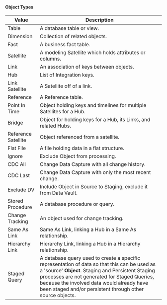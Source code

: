 #### Object Types

| Value               | Description                                                         |
| ------------------- | ------------------------------------------------------------------- |
| Table               | A database table or view.                                           |
| Dimension           | Collection of related objects.                                      |
| Fact                | A business fact table.                                              |
| Satellite           | A modeling Satellite which holds attributes or columns.             |
| Link                | An association of keys between objects.                             |
| Hub                 | List of Integration keys.                                           |
| Link Satellite      | A Satellite off of a link.                                          |
| Reference           | A Reference table.                                                  |
| Point In Time       | Object holding keys and timelines for multiple Satellites for a Hub.|
| Bridge              | Object for holding keys for a Hub, its Links, and related Hubs.     |
| Reference Satellite | Object referenced from a satellite.                                 |
| Flat File           | A file holding data in a flat structure.                            |
| Ignore              | Exclude Object from processing.                                     |
| CDC All             | Change Data Capture with all change history.                        |
| CDC Last            | Change Data Capture with only the most recent change.               |
| Exclude DV          | Include Object in Source to Staging, exclude it from Data Vault.    |
| Stored Procedure    | A database procedure or query.                                      |
| Change Tracking     | An object used for change tracking.                                 |
| Same As Link        | Same As Link, linking a Hub in a Same As relationship.              |
| Hierarchy Link      | Hierarchy Link, linking a Hub in a Hierarchy relationship.          |
| Staged Query        | A database query used to create a specific representation of data so that this can be used as a 'source' **Object**. Staging and Persistent Staging processes are not generated for Staged Queries, because the involved data would already have been staged and/or persistent through other source objects.|
